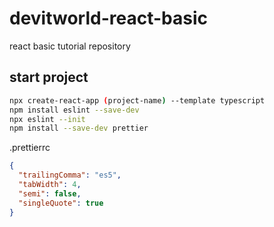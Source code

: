# devitworld-react-basic

react basic tutorial repository

## start project

```bash
npx create-react-app (project-name) --template typescript
npm install eslint --save-dev
npx eslint --init
npm install --save-dev prettier
```

.prettierrc

```json
{
  "trailingComma": "es5",
  "tabWidth": 4,
  "semi": false,
  "singleQuote": true
}
```
